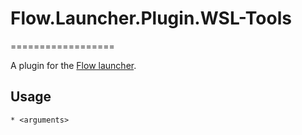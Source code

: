 # Flow.Launcher.Plugin.WSL-Tools

==================

A plugin for the [Flow launcher](https://github.com/Flow-Launcher/Flow.Launcher).

## Usage

    * <arguments>
